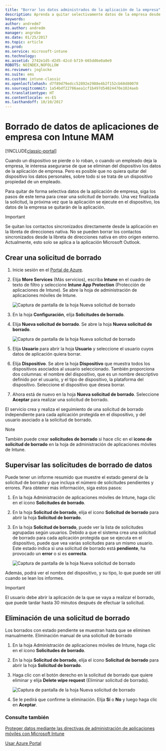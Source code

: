 ```yaml
---
title: "Borrar los datos administrados de la aplicación de la empresa"
description: Aprenda a quitar selectivamente datos de la empresa desde dispositivos de forma remota.
keywords: 
author: andredm7
ms.author: andredm
manager: angrobe
ms.date: 01/25/2017
ms.topic: article
ms.prod: 
ms.service: microsoft-intune
ms.technology: 
ms.assetid: 2742e1d5-d2d5-42cd-b719-665dd6e0a0e9
ROBOTS: NOINDEX,NOFOLLOW
ms.reviewer: joglocke
ms.suite: ems
ms.custom: intune-classic
ms.openlocfilehash: d7f89d79edcc52892e2988e4b2f152cb68d80070
ms.sourcegitcommit: 1a54bdf22786aea1cf1b497d54024470e1024aeb
ms.translationtype: HT
ms.contentlocale: es-ES
ms.lasthandoff: 10/10/2017
---
```

# <a name="wipe-company-app-data-with-intune-mam"></a>Borrado de datos de aplicaciones de empresa con Intune MAM

[!INCLUDE[classic-portal](../includes/classic-portal.md)]

Cuando un dispositivo se pierde o lo roban, o cuando un empleado deja la empresa, le interesa asegurarse de que se eliminan del dispositivo los datos de la aplicación de empresa. Pero es posible que no quiera quitar del dispositivo los datos personales, sobre todo si se trata de un dispositivo propiedad de un empleado.

Para quitar de forma selectiva datos de la aplicación de empresa, siga los pasos de este tema para crear una solicitud de borrado. Una vez finalizada la solicitud, la próxima vez que la aplicación se ejecute en el dispositivo, los datos de la empresa se quitarán de la aplicación.

>[!IMPORTANT]
> Se quitan los contactos sincronizados directamente desde la aplicación en la libreta de direcciones nativa. No se pueden borrar los contactos sincronizados desde la libreta de direcciones nativa en otro origen externo. Actualmente, esto solo se aplica a la aplicación Microsoft Outlook.

## <a name="create-a-wipe-request"></a>Crear una solicitud de borrado

1.  Inicie sesión en el [Portal de Azure](https://portal.azure.com).

2.  Elija **More Services** (Más servicios), escriba **Intune** en el cuadro de texto de filtro y seleccione **Intune App Protection** (Protección de aplicaciones de Intune). Se abre la hoja de administración de aplicaciones móviles de Intune.

    ![Captura de pantalla de la hoja Nueva solicitud de borrado](../media/AppManagement/wipe-request-mam-main-blade.png)

2.  En la hoja **Configuración**, elija **Solicitudes de borrado**.

3.  Elija **Nueva solicitud de borrado**. Se abre la hoja **Nueva solicitud de borrado**.

    ![Captura de pantalla de la hoja Nueva solicitud de borrado](../media/AppManagement/AzurePortal_MAM_NewWipeRequest.png)

4.  Elija **Usuario** para abrir la hoja **Usuario** y seleccione el usuario cuyos datos de aplicación quiera borrar.

5.  Elija **Dispositivo**. Se abre la hoja **Dispositivo** que muestra todos los dispositivos asociados al usuario seleccionado. También proporciona dos columnas: el nombre del dispositivo, que es un nombre descriptivo definido por el usuario, y el tipo de dispositivo, la plataforma del dispositivo. Seleccione el dispositivo que desea borrar.

6.  Ahora está de nuevo en la hoja **Nueva solicitud de borrado**. Seleccione **Aceptar** para realizar una solicitud de borrado. 

El servicio crea y realiza el seguimiento de una solicitud de borrado independiente para cada aplicación protegida en el dispositivo, y del usuario asociado a la solicitud de borrado.

>[!NOTE]
> También puede crear **solicitudes de borrado** si hace clic en el **icono de solicitud de borrado** en la hoja de administración de aplicaciones móviles de Intune.

## <a name="monitor-your-wipe-requests"></a>Supervisar las solicitudes de borrado de datos

Puede tener un informe resumido que muestre el estado general de la solicitud de borrado y que incluya el número de solicitudes pendientes y errores. Para obtener más información, siga estos pasos:

1.  En la hoja Administración de aplicaciones móviles de Intune, haga clic en el icono **Solicitudes de borrado**.

2.  En la hoja **Solicitud de borrado**, elija el icono **Solicitud de borrado** para abrir la hoja **Solicitud de borrado**.

3.  En la hoja **Solicitud de borrado**, puede ver la lista de solicitudes agrupadas según usuarios. Debido a que el sistema crea una solicitud de borrado para cada aplicación protegida que se ejecuta en el dispositivo, puede que vea varias solicitudes para un mismo usuario. Este estado indica si una solicitud de borrado está **pendiente**, ha provocado un **error** o si es **correcta**.

    ![Captura de pantalla de la hoja Nueva solicitud de borrado](../media/AppManagement/wipe-request-status-1.png)

Además, podrá ver el nombre del dispositivo, y su tipo, lo que puede ser útil cuando se lean los informes.

>[!IMPORTANT]
> El usuario debe abrir la aplicación de la que se vaya a realizar el borrado, que puede tardar hasta 30 minutos después de efectuar la solicitud.

## <a name="delete-a-wipe-request"></a>Eliminación de una solicitud de borrado

Los borrados con estado pendiente se muestran hasta que se eliminen manualmente.  Eliminación manual de una solicitud de borrado

1.  En la hoja Administración de aplicaciones móviles de Intune, haga clic en el icono **Solicitudes de borrado**.

2.  En la hoja **Solicitud de borrado**, elija el icono **Solicitud de borrado** para abrir la hoja **Solicitud de borrado**.

3.  Haga clic con el botón derecho en la solicitud de borrado que quiere eliminar y elija **Delete wipe request** (Eliminar solicitud de borrado).

    ![Captura de pantalla de la hoja Nueva solicitud de borrado](../media/AppManagement/delete-wipe-request.png)

4.  Se le pedirá que confirme la eliminación. Elija **Sí** o **No** y luego haga clic en **Aceptar**.


### <a name="see-also"></a>Consulte también
[Proteger datos mediante las directivas de administración de aplicaciones móviles con Microsoft Intune](protect-app-data-using-mobile-app-management-policies-with-microsoft-intune.md)

[Usar Azure Portal](azure-portal-for-microsoft-intune-mam-policies.md)
